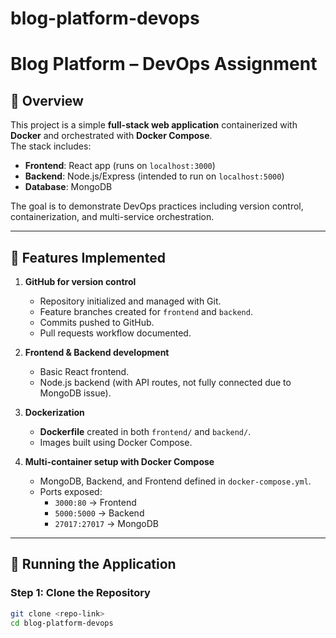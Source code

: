 # blog-platform-devops
# Blog Platform – DevOps Assignment  

## 📌 Overview  
This project is a simple **full-stack web application** containerized with **Docker** and orchestrated with **Docker Compose**.  
The stack includes:  
- **Frontend**: React app (runs on `localhost:3000`)  
- **Backend**: Node.js/Express (intended to run on `localhost:5000`)  
- **Database**: MongoDB  

The goal is to demonstrate DevOps practices including version control, containerization, and multi-service orchestration.  

---

## 🚀 Features Implemented  
1. **GitHub for version control**  
   - Repository initialized and managed with Git.  
   - Feature branches created for `frontend` and `backend`.  
   - Commits pushed to GitHub.  
   - Pull requests workflow documented.  

2. **Frontend & Backend development**  
   - Basic React frontend.  
   - Node.js backend (with API routes, not fully connected due to MongoDB issue).  

3. **Dockerization**  
   - **Dockerfile** created in both `frontend/` and `backend/`.  
   - Images built using Docker Compose.  

4. **Multi-container setup with Docker Compose**  
   - MongoDB, Backend, and Frontend defined in `docker-compose.yml`.  
   - Ports exposed:  
     - `3000:80` → Frontend  
     - `5000:5000` → Backend  
     - `27017:27017` → MongoDB  

---

## 🐳 Running the Application  

### Step 1: Clone the Repository  
```bash
git clone <repo-link>
cd blog-platform-devops
